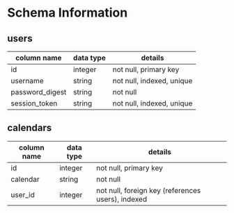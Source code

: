 # Schema Information

## users
column name     | data type | details
----------------|-----------|-----------------------
id              | integer   | not null, primary key
username        | string    | not null, indexed, unique
password_digest | string    | not null
session_token   | string    | not null, indexed, unique 

## calendars
column name | data type | details
------------|-----------|-----------------------
id          | integer   | not null, primary key
calendar    | string    | not null
user_id     | integer   | not null, foreign key (references users), indexed